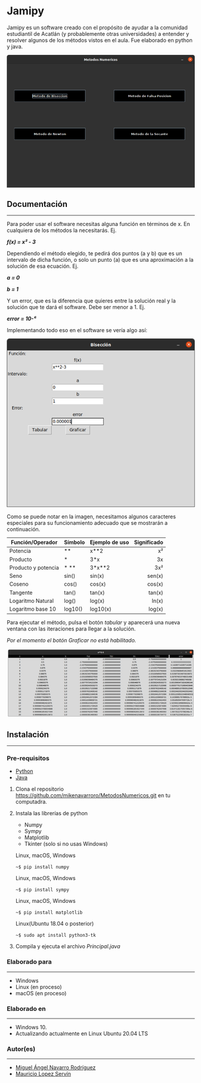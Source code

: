 # Jamipy

Jamipy es un software creado con el propósito de ayudar a la comunidad estudiantil de Acatlán (y probablemente otras universidades) a entender y resolver algunos de los métodos vistos en el aula.
Fue elaborado en python y java.

![Jamipy](images/screenshot.png)
## Documentación
---
Para poder usar el software necesitas alguna función en términos de x. En cualquiera de los métodos la necesitarás. Ej. 

***f(x) = x² - 3***

Dependiendo el método elegido, te pedirá dos puntos (a y b)
que es un intervalo de dicha función, o solo un punto (a)
que es una aproximación a la solución de esa ecuación. Ej.

***a = 0***

***b = 1***

Y un error, que es la diferencia que quieres entre la
solución real y la solución que te dará el software.
Debe ser menor a 1. Ej.

***error = 10-⁶***

Implementando todo eso en el software se vería algo así:

![Funcion](images/funcion.png)

Como se puede notar en la imagen, necesitamos algunos 
caracteres especiales para su funcionamiento adecuado que se mostrarán a continuación.

| Función/Operador | Símbolo | Ejemplo de uso | Significado |
|------------------|---------|----------------|------------:|
|    Potencia      |  **     |   x**2         |     x²      |
|    Producto      |   *     |   3*x          |     3x      |
| Producto y potencia|  * ** |   3*x**2       |     3x²     |
| Seno             |  sin()  |    sin(x)      |  sen(x)     |
| Coseno           |  cos()  |    cos(x)      |   cos(x)    |
| Tangente         |  tan()  |    tan(x)      |   tan(x)    |
| Logaritmo Natural|  log()  |    log(x)      |   ln(x)     |
| Logaritmo base 10|  log10()|    log10(x)    |   log(x)    |

Para ejecutar el método, pulsa el botón *tabular* y aparecerá
una nueva ventana con las iteraciones para llegar a la
solución.

*Por el momento el botón Graficar no está habilitado.*

![Resultados](images/resultado.png)


## Instalación
---
### Pre-requisitos
* [Python](python.org)
* [Java](https://www.oracle.com/java/technologies/javase-jdk8-downloads.html)

1. Clona el repositorio https://github.com/mikenavarroro/MetodosNumericos.git en tu computadra.
2. Instala las librerías de python
    * Numpy
    * Sympy
    * Matplotlib
    * Tkinter (solo si no usas Windows)

    Linux, macOS, Windows

     ```
     ~$ pip install numpy
     ```
    Linux, macOS, Windows
     ```
     ~$ pip install sympy
     ```
    Linux, macOS, Windows
     ```
     ~$ pip install matplotlib
     ```
    Linux(Ubuntu 18.04 o posterior)
     ```
     ~$ sudo apt install python3-tk
     ```

3. Compila y ejecuta el archivo *Principal.java*

### Elaborado para
---
* Windows
* Linux (en proceso)
* macOS (en proceso)

### Elaborado en
---
* Windows 10.
* Actualizando actualmente en Linux Ubuntu 20.04 LTS

### Autor(es)
---
* [Miguel Ángel Navarro Rodríguez](https://twitter.com/MikeNavarroR)
* [Mauricio Lopez Servín](https://twitter.com/mauIntensivDrip)